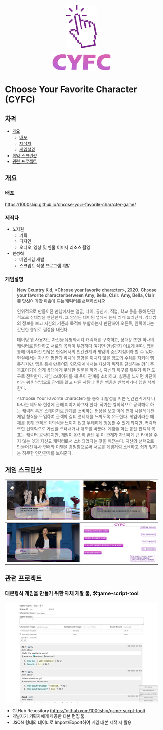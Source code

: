 
<p align='center'>
<img src='./_readme/pointer.png' alt='CYFC Pointer Logo' width='100px'/>
</p>

<p align='center'>
<img src='./_readme/cyfc_top_logo.png' alt='CYFC Logo' width='200px'/>
</p>

# Choose Your Favorite Character (CYFC)

## 차례

* [개요](#summary)
    * [배포](#deployment)
    * [제작자](#maker)
    * [게임설명](#game-description)
* [게임 스크린샷](#screenshots)
* [관련 프로젝트](#relative-project)


## 개요 <a name='summary'></a>

### 배포 <a name='deployment'></a>

https://1000ship.github.io/choose-your-favorite-character-game/

### 제작자 <a name='maker'></a>

- 노지원
  - 기획
  - 디자인
  - 오디오, 영상 및 인물 이미지 리소스 촬영
- 천성혁
  - 메인게임 개발
  - 스크립트 작성 프로그램 개발

### 게임설명 <a name='game-description'></a>

>**New Country Kid, \<Choose your favorite character\>, 2020.**
>**Choose your favorite character between Amy, Bella, Clair.**
>**Amy, Bella, Clair 중 당신이 가장 마음에 드는 캐릭터를 선택하십시오.**
>
>인위적으로 만들어진 만남에서는 얼굴, 나이, 출신지, 직업, 학교 등을 통해 단편적으로 상대방을 판단한다. 그 양상은 데이팅 앱에서 눈에 띄게 드러난다. 상대방의 정보를 보고 자신의 기준과 목적에 부합하는지 판단하여 오른쪽, 왼쪽이라는 간단한 행위로 결정을 내린다.
>
>데이팅 앱 사용자는 자신을 유형화시켜 캐릭터를 구축하고, 상대방 또한 하나의 캐릭터로 판단하고 서로의 목적이 부합하다 여기면 만남까지 이르게 된다. 앱을 통해 이루어진 만남은 현실에서의 인간관계와 게임의 중간지점이라 할 수 있다. 현실에서는 자신의 평판과 위치에 영향을 끼치지 않을 정도의 수위를 지키며 행동하지만, 앱을 통해 만들어진 인간관계에서는 자신의 목적을 달성하는 것이 주목표이기에 쉽게 상대에게 무례한 질문을 하거나, 자신의 욕구를 채우기 위한 도구로 전락한다. 게임 스테이지를 깨 듯이 관계를 소비하고, 싫증을 느끼면 차단이라는 쉬운 방법으로 관계를 끊고 다른 사람과 같은 행동을 반복하거나 앱을 삭제한다.
>
>\<Choose Your Favorite Character\>를 통해 휘발성을 띠는 인간관계에서 나타나는 태도와 현상에 관해 이야기하고자 한다. 작가는 일회적으로 공략해야 하는 캐릭터 혹은 스테이지로 관계를 소비하는 현상을 보고 이에 연애 시뮬레이션 게임 형식을 도입하여 관객이 길티 플레저를 느끼도록 유도한다. 게임이라는 매체를 통해 관객은 죄의식을 느끼지 않고 무례하게 행동할 수 있게 되지만, 캐릭터 또한 선택적으로 자신을 드러내거나 태도를 바꾼다. 게임을 하는 동안 관객의 목표는 캐릭터 공략이지만, 게임이 완전히 끝난 뒤 이 관계가 자신에게 큰 타격을 주지 않는 것과 자신도 캐릭터로서 소비되었다는 것을 깨닫는다. 자신의 선택으로 만들어진 유사 연애와 이별을 경험함으로써 서로를 게임처럼 소비하고 쉽게 잊히는 허무한 인간관계를 보여준다.



## 게임 스크린샷 <a name='screenshots'></a>

| <img src='./_readme/game-amy.png' width='400' alt='amy'/>     |      <img src='./_readme/game-bella.png' width='400' alt='bella'/>       |
| :--: | :--: |
| <img src='./_readme/game-clair.png' width='400' alt='clair'/> | <img src='./_readme/game-text-message.png' width='400' alt='text message'/> |



## 관련 프로젝트 <a name='relative-project'></a>

### 대본형식 게임을 만들기 위한 자체 개발 툴, 🛠game-script-tool 

<img src='./_readme/game-script-tool.png' alt='game-script-tool'/>

- GitHub Repository (https://github.com/1000ship/game-script-tool)
- 개발자가 기획자에게 제공한 대본 편집 툴
- JSON 형태의 데이터로 Import/Export하여 게임 대본 제작 시 활용
